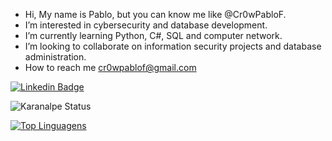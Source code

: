- Hi, My name is Pablo, but you can know me like @Cr0wPabloF.
- I’m interested in cybersecurity and database development.
- I’m currently learning Python, C#, SQL and computer network.
- I’m looking to collaborate on information security projects and database administration.
- How to reach me cr0wpablof@gmail.com

[![Linkedin Badge](https://img.shields.io/badge/-LinkedIn-blue?style=flat-square&logo=Linkedin&logoColor=white&link=https://www.linkedin.com/in/pablofsousa07/)](https://www.linkedin.com/in/pablofsousa07/)

![Karanalpe Status](https://github-readme-stats.vercel.app/api?username=Cr0wPabloF&show_icons=true&theme=dark)

[![Top Linguagens](https://github-readme-stats.vercel.app/api/top-langs/?username=Cr0wPabloF&layout=compact&theme=dark)](https://github.com/anuraghazra/github-readme-stats)

<script src="https://tryhackme.com/badge/842975"></script>

